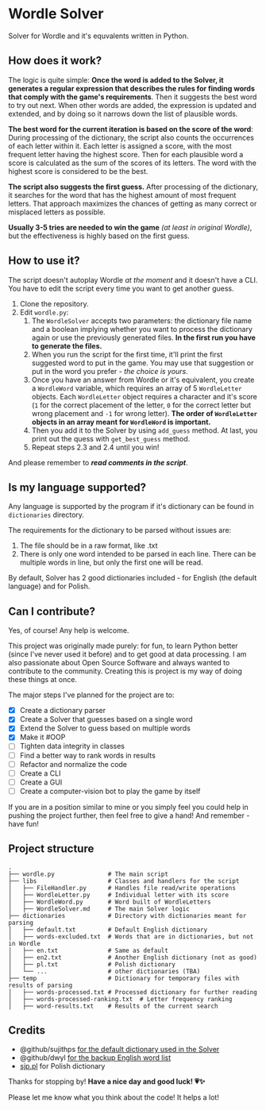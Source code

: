 # Wordle Solver

Solver for Wordle and it's equvalents written in Python.



## How does it work?

The logic is quite simple:
**Once the word is added to the Solver, it generates a regular expression that describes the rules for finding words that comply with the game's requirements**. Then it suggests the best word to try out next. When other words are added, the expression is updated and extended, and by doing so it narrows down the list of plausible words.

**The best word for the current iteration is based on the score of the word**:
During processing of the dictionary, the script also counts the occurrences of each letter within it. Each letter is assigned a score, with the most frequent letter having the highest score. Then for each plausible word a score is calculated as the sum of the scores of its letters. The word with the highest score is considered to be the best.

**The script also suggests the first guess.** After processing of the dictionary, it searches for the word that has the highest amount of most frequent letters. That approach maximizes the chances of getting as many correct or misplaced letters as possible.

**Usually 3-5 tries are needed to win the game** *(at least in original Wordle)*, but the effectiveness is highly based on the first guess.



## How to use it?

The script doesn't autoplay Wordle *at the moment* and it doesn't have a CLI. You have to edit the script every time you want to get another guess.

1. Clone the repository.
2. Edit `wordle.py`:
   1. The `WordleSolver` accepts two parameters: the dictionary file name and a boolean implying whether you want to process the dictionary again or use the previously generated files. **In the first run you have to generate the files.**
   2. When you run the script for the first time, it'll print the first suggested word to put in the game. You may use that suggestion or put in the word you prefer - *the choice is yours*.
   3. Once you have an answer from Wordle or it's equivalent, you create a `WordleWord` variable, which requires an array of 5 `WordleLetter` objects. Each `WordleLetter` object requires a character and it's score (`1` for the correct placement of the letter, `0` for the correct letter but wrong placement and `-1` for wrong letter). **The order of `WordleLetter` objects in an array meant for `WordleWord` is important.**
   4. Then you add it to the Solver by using `add_guess` method. At last, you print out the quess with `get_best_guess` method.
   5. Repeat steps 2.3 and 2.4 until you win!

And please remember to ***read comments in the script***.



## Is my language supported?

Any language is supported by the program if it's dictionary can be found in `dictionaries` directory.

The requirements for the dictionary to be parsed without issues are:

1. The file should be in a raw format, like .txt
2. There is only one word intended to be parsed in each line. There can be multiple words in line, but only the first one will be read.

By default, Solver has 2 good dictionaries included - for English (the default language) and for Polish.



## Can I contribute?

Yes, of course! Any help is welcome.

This project was originally made purely: for fun, to learn Python better (since I've never used it before) and to get good at data processing. I am also passionate about Open Source Software and always wanted to contribute to the community. Creating this is project is my way of doing these things at once.

The major steps I've planned for the project are to:

- [x] Create a dictionary parser
- [x] Create a Solver that guesses based on a single word
- [x] Extend the Solver to guess based on multiple words
- [x] Make it #OOP
- [ ] Tighten data integrity in classes
- [ ] Find a better way to rank words in results
- [ ] Refactor and normalize the code
- [ ] Create a CLI
- [ ] Create a GUI
- [ ] Create a computer-vision bot to play the game by itself

If you are in a position similar to mine or you simply feel you could help in pushing the project further, then feel free to give a hand! And remember - have fun!



## Project structure

    .
    ├── wordle.py               # The main script
    ├── libs                    # Classes and handlers for the script
    │   ├── FileHandler.py      # Handles file read/write operations
    │   ├── WordleLetter.py     # Individual letter with its score
    │   ├── WordleWord.py       # Word built of WordleLetters
    │   ├── WordleSolver.md     # The main Solver logic
    ├── dictionaries            # Directory with dictionaries meant for parsing
    │   ├── default.txt         # Default English dictionary
    │   ├── words-excluded.txt  # Words that are in dictionaries, but not in Wordle
    │   ├── en.txt              # Same as default
    │   ├── en2.txt             # Another English dictionary (not as good)
    │   ├── pl.txt              # Polish dictionary
    │   └── ...                 # other dictionaries (TBA)
    ├── temp                    # Dictionary for temporary files with results of parsing
    │   ├── words-processed.txt # Processed dictionary for further reading
    │   ├── words-processed-ranking.txt  # Letter frequency ranking
    │   ├── word-results.txt    # Results of the current search



## Credits

- @github/sujithps [for the default dictionary used in the Solver](https://github.com/sujithps/Dictionary/) 
- @github/dwyl [for the backup English word list](https://github.com/dwyl/english-words)
- [sjp.pl](https://sjp.pl/slownik/growy/) for Polish dictionary



Thanks for stopping by! **Have a nice day and good luck! :heartpulse::sparkles:**

Please let me know what you think about the code! It helps a lot!